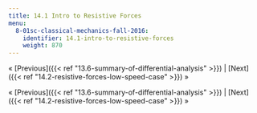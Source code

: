 ```yaml
---
title: 14.1 Intro to Resistive Forces
menu:
  8-01sc-classical-mechanics-fall-2016:
    identifier: 14.1-intro-to-resistive-forces
    weight: 870
---
```

« [Previous]({{< ref "13.6-summary-of-differential-analysis" >}}) | [Next]({{< ref "14.2-resistive-forces-low-speed-case" >}}) »

« [Previous]({{< ref "13.6-summary-of-differential-analysis" >}}) | [Next]({{< ref "14.2-resistive-forces-low-speed-case" >}}) »